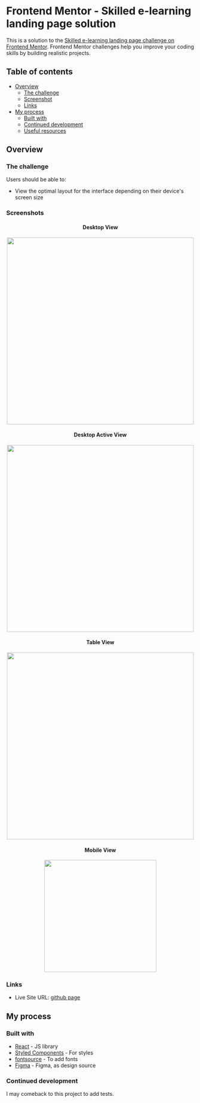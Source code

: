 # Frontend Mentor - Skilled e-learning landing page solution

This is a solution to the [Skilled e-learning landing page challenge on Frontend Mentor](https://www.frontendmentor.io/challenges/skilled-elearning-landing-page-S1ObDrZ8q). Frontend Mentor challenges help you improve your coding skills by building realistic projects.

## Table of contents

- [Overview](#overview)
  - [The challenge](#the-challenge)
  - [Screenshot](#screenshot)
  - [Links](#links)
- [My process](#my-process)
  - [Built with](#built-with)
  - [Continued development](#continued-development)
  - [Useful resources](#useful-resources)

## Overview

### The challenge

Users should be able to:

- View the optimal layout for the interface depending on their device's screen size

### Screenshots

<div align="center">

  #### Desktop View
  
  <div align="center">
    <img src="./public/desktop-view.png" style="width: 500px"/>
  </div>
  
  #### Desktop Active View
  
  <div align="center">
    <img src="./public/desktop-active-view.png" style="width: 500px"/>
  </div>
  
  #### Table View
  
  <div align="center">
    <img src="./public/tablet-view.png" style="width: 500px"/>
  </div>

  #### Mobile View
  
  <div align="center">
    <img src="./public/mobile-view.png" style="width: 300px"/>
  </div>

</div>

### Links

- Live Site URL: [github page](https://nicorithner.github.io/solution-skilled-elearning-landing-page/)

## My process

### Built with

- [React](https://reactjs.org/) - JS library
- [Styled Components](https://styled-components.com/) - For styles
- [fontsource](https://fontsource.org/) - To add fonts
- [Figma](https://www.figma.com/) - Figma, as design source

### Continued development

I may comeback to this project to add tests.
